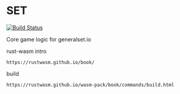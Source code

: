# SET

[![Build Status](https://travis-ci.org/GeneralSet/Set.svg?branch=master)](https://travis-ci.org/GeneralSet/Set)

Core game logic for generalset.io

rust-wasm intro
```
https://rustwasm.github.io/book/
```

build
```
https://rustwasm.github.io/wasm-pack/book/commands/build.html
```
